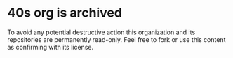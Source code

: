 # 40s org is archived 

To avoid any potential destructive action this organization and its repositories are permanently read-only. Feel free to fork or use this content as confirming with its license.
